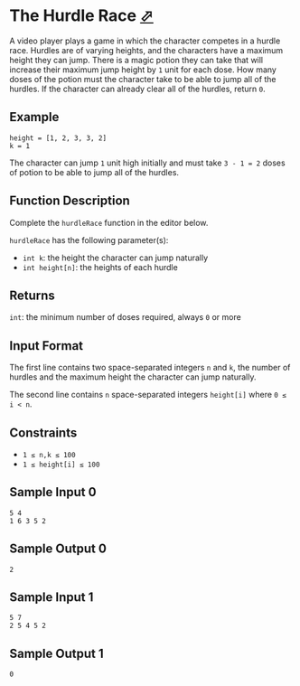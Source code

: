 # The Hurdle Race [⬀](https://www.hackerrank.com/challenges/the-hurdle-race)

A video player plays a game in which the character competes in a hurdle race. Hurdles are of varying heights, and the characters have a maximum height they can jump. There is a magic potion they can take that will increase their maximum jump height by `1` unit for each dose. How many doses of the potion must the character take to be able to jump all of the hurdles. If the character can already clear all of the hurdles, return `0`.

## Example
```
height = [1, 2, 3, 3, 2]
k = 1
```

The character can jump `1` unit high initially and must take `3 - 1 = 2` doses of potion to be able to jump all of the hurdles.

## Function Description

Complete the `hurdleRace` function in the editor below.

`hurdleRace` has the following parameter(s):

- `int k`: the height the character can jump naturally
- `int height[n]`: the heights of each hurdle

## Returns

`int`: the minimum number of doses required, always `0` or more

## Input Format

The first line contains two space-separated integers `n` and `k`, the number of hurdles and the maximum height the character can jump naturally.

The second line contains `n` space-separated integers `height[i]` where `0 ≤ i < n`.

## Constraints
- `1 ≤ n,k ≤ 100`
- `1 ≤ height[i] ≤ 100`

## Sample Input 0
```
5 4
1 6 3 5 2
```

## Sample Output 0
```
2
```


## Sample Input 1
```
5 7
2 5 4 5 2
```

## Sample Output 1
```
0
```

